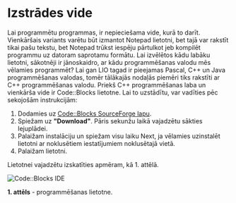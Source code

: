 # Izstrādes vide

Lai programmētu programmas, ir nepieciešama vide, kurā to darīt. Vienkāršais variants varētu būt izmantot Notepad lietotni, bet tajā var rakstīt tikai pašu tekstu, bet Notepad trūkst iespēju pārtulkot jeb kompilēt programmu uz datoram saprotamu formātu. Lai izvēlētos kādu labāku lietotni, sākotnēji ir jānoskaidro, ar kādu programmēšanas valodu mēs vēlamies programmēt? Lai gan LIO tagad ir pieejamas Pascal, C++ un Java programmēšanas valodas, tomēr tālākajās nodaļās piemēri tiks rakstīti ar C++ programmēšanas valodu. Priekš C++ programmēšanas laba un vienkārša vide ir Code::Blocks lietotne. Lai to uzstādītu, var vadīties pēc sekojošām instrukcijām:

1. Dodamies uz [Code::Blocks SourceForge lapu](http://sourceforge.net/projects/codeblocks/).
1. Spiežam uz **"Download"**. Pāris sekunžu laikā vajadzētu sākties lejuplādei.
1. Palaižam instalāciju un spiežam visu laiku Next, ja vēlamies uzinstalēt lietotni ar noklusētiem iestatījumiem noklusētajā vietā.
1. Palaižam lietotni.

Lietotnei vajadzētu izskatīties apmēram, kā 1. attēlā.

![Code::Blocks IDE](/media/theory/ide_details.png)

**1. attēls** - programmēšanas lietotne.
